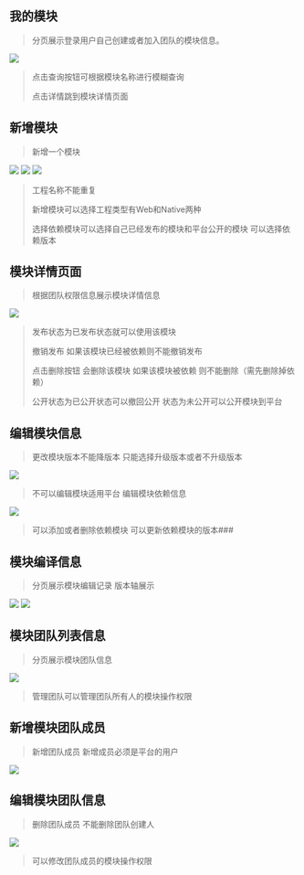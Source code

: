 ## 我的模块
 > 分页展示登录用户自己创建或者加入团队的模块信息。
 
![](https://i.imgur.com/ppubVzC.png)
 > 点击查询按钮可根据模块名称进行模糊查询
 > 
 > 点击详情跳到模块详情页面
 
## 新增模块
 >  新增一个模块
 
![](https://i.imgur.com/HOEnGGV.png)
![](https://i.imgur.com/sgDWpk1.png)
![](https://i.imgur.com/huMRYxT.png)
 > 工程名称不能重复
 > 
 > 新增模块可以选择工程类型有Web和Native两种
 > 
 >  选择依赖模块可以选择自己已经发布的模块和平台公开的模块 可以选择依赖版本
 
## 模块详情页面
 > 根据团队权限信息展示模块详情信息
 
![](https://i.imgur.com/81Ytluq.png)
 > 发布状态为已发布状态就可以使用该模块
 > 
 > 撤销发布 如果该模块已经被依赖则不能撤销发布
 > 
 > 点击删除按钮 会删除该模块 如果该模块被依赖 则不能删除（需先删除掉依赖）
 > 
 > 公开状态为已公开状态可以撤回公开 状态为未公开可以公开模块到平台
 
## 编辑模块信息
 > 更改模块版本不能降版本 只能选择升级版本或者不升级版本
 
![](https://i.imgur.com/cdcuWmF.png)
 > 不可以编辑模块适用平台
 > 编辑模块依赖信息
 
![](https://i.imgur.com/HtlRBTx.png)
 >  可以添加或者删除依赖模块 可以更新依赖模块的版本###

## 模块编译信息
 > 分页展示模块编辑记录 版本轴展示
 
![](https://i.imgur.com/YFtvSVU.png)
![](https://i.imgur.com/Xp4hA87.png)
## 模块团队列表信息
 >  分页展示模块团队信息
 
![](https://i.imgur.com/BbI22iQ.png)
 > 管理团队可以管理团队所有人的模块操作权限

## 新增模块团队成员
 > 新增团队成员 新增成员必须是平台的用户
 
![](https://i.imgur.com/BgKdqtj.png)

## 编辑模块团队信息
 > 删除团队成员 不能删除团队创建人
 
![](https://i.imgur.com/NgqAMVy.png)
 > 可以修改团队成员的模块操作权限
